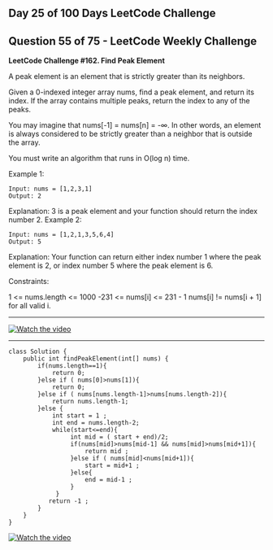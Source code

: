 ## **Day 25 of 100 Days LeetCode Challenge**

## **Question 55 of 75 - LeetCode Weekly Challenge**

**LeetCode Challenge #162. Find Peak Element**

A peak element is an element that is strictly greater than its neighbors.

Given a 0-indexed integer array nums, find a peak element, and return its index. If the array contains multiple peaks, return the index to any of the peaks.

You may imagine that nums[-1] = nums[n] = -∞. In other words, an element is always considered to be strictly greater than a neighbor that is outside the array.

You must write an algorithm that runs in O(log n) time.

 

Example 1:
```
Input: nums = [1,2,3,1]
Output: 2
```
Explanation: 3 is a peak element and your function should return the index number 2.
Example 2:
```
Input: nums = [1,2,1,3,5,6,4]
Output: 5
```
Explanation: Your function can return either index number 1 where the peak element is 2, or index number 5 where the peak element is 6.
 

Constraints:

1 <= nums.length <= 1000
-231 <= nums[i] <= 231 - 1
nums[i] != nums[i + 1] for all valid i.

---
[![Watch the video](https://img.youtube.com/vi/e_Cwl7EYEIc/0.jpg)](https://youtu.be/e_Cwl7EYEIc?si=ozt5UfGpJ2WgluUs)

---

```
class Solution {
    public int findPeakElement(int[] nums) {
        if(nums.length==1){
            return 0;
        }else if ( nums[0]>nums[1]){
            return 0;
        }else if ( nums[nums.length-1]>nums[nums.length-2]){
            return nums.length-1;
        }else {
            int start = 1 ;
            int end = nums.length-2;
            while(start<=end){
                 int mid = ( start + end)/2;
                 if(nums[mid]>nums[mid-1] && nums[mid]>nums[mid+1]){
                     return mid ;
                 }else if ( nums[mid]<nums[mid+1]){
                     start = mid+1 ;
                 }else{
                     end = mid-1 ;
                 }
             }
           return -1 ;
        }
    }
}
```


[![Watch the video](https://img.youtube.com/vi/e_Cwl7EYEIc/0.jpg)](https://www.youtube.com/watch?v=e_Cwl7EYEIc&autoplay=1)